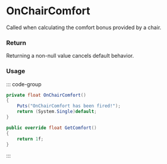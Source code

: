 # OnChairComfort
<Badge type="info" text="Global"/><Badge type="danger" text="Carbon Compatible"/>
Called when calculating the comfort bonus provided by a chair.

### Return
Returning a non-null value cancels default behavior.

### Usage
::: code-group
```csharp [Example]
private float OnChairComfort()
{
	Puts("OnChairComfort has been fired!");
	return (System.Single)default;
}
```
```csharp [Source — Assembly-CSharp @ BaseChair]
public override float GetComfort()
{
	return 1f;
}

```
:::
